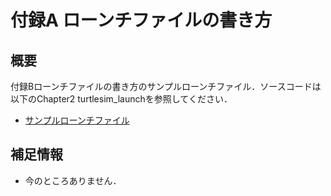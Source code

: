 # 付録A ローンチファイルの書き方
## 概要
付録Bローンチファイルの書き方のサンプルローンチファイル．ソースコードは以下のChapter2 turtlesim_launchを参照してください．
- [サンプルローンチファイル](https://github.com/AI-Robot-Book/chapter2/turtlesim_launch)

## 補足情報
- 今のところありません．
